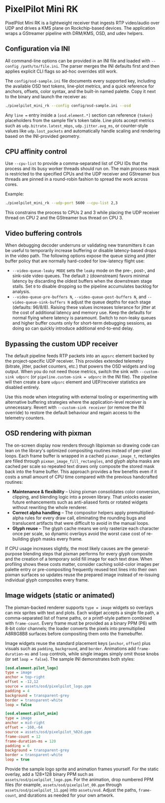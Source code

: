 # PixelPilot Mini RK

PixelPilot Mini RK is a lightweight receiver that ingests RTP video/audio over UDP and drives a KMS plane on Rockchip-based devices. The application wraps a GStreamer pipeline with DRM/KMS, OSD, and udev helpers.

## Configuration via INI

All command-line options can be provided in an INI file and loaded with `--config /path/to/file.ini`. The parser merges the INI
defaults first and then applies explicit CLI flags so ad-hoc overrides still work.

The `config/osd-sample.ini` file documents every supported key, including the available OSD text tokens, line-plot metrics, and a quick
reference for anchors, offsets, color syntax, and the built-in named palette.
Copy it next to the binary and launch the receiver as:

```sh
./pixelpilot_mini_rk --config config/osd-sample.ini --osd
```

Any `line =` entry inside a `[osd.element.*]` section can reference `{token}` placeholders from the sample file's token table.
Line plots accept metrics such as `udp.bitrate.latest_mbps`, `udp.jitter.avg_ms`, or counter-style values like
`udp.lost_packets` and automatically handle scaling and rendering based on the INI-provided geometry.

## CPU affinity control

Use `--cpu-list` to provide a comma-separated list of CPU IDs that the process and its busy worker threads should run on. The main process mask is restricted to the specified CPUs and the UDP receiver and GStreamer bus threads are pinned in a round-robin fashion to spread the work across cores.

Example:

```sh
./pixelpilot_mini_rk --udp-port 5600 --cpu-list 2,3
```

This constrains the process to CPUs 2 and 3 while placing the UDP receiver thread on CPU 2 and the GStreamer bus thread on CPU 3.

## Video buffering controls

When debugging decoder underruns or validating new transmitters it can be useful to temporarily increase buffering or disable
latency-based drops in the video path. The following options expose the queue sizing and jitter buffer policy that are normally
hard-coded for low-latency flight use:

* `--video-queue-leaky MODE` sets the `leaky` mode on the pre-, post-, and sink-side video queues. The default `2` (downstream)
  favors minimal latency by discarding the oldest buffers when the downstream stage stalls. Set `0` to disable dropping so the
  pipeline accumulates backlog for analysis.
* `--video-queue-pre-buffers N`, `--video-queue-post-buffers N`, and `--video-queue-sink-buffers N` adjust the queue depths for
  each stage (defaults: 96/8/8). Raising these values increases tolerance for jitter at the cost of additional latency and
  memory use.
Keep the defaults for normal flying where latency is paramount. Switch to non-leaky queues and higher buffer counts only for
short-term debugging sessions, as doing so can quickly introduce additional end-to-end delay.

## Bypassing the custom UDP receiver

The default pipeline feeds RTP packets into an `appsrc` element backed by the project-specific UDP receiver. This provides
extended telemetry (bitrate, jitter, packet counters, etc.) that powers the OSD widgets and log output. When you do not need
those metrics, switch the sink with `--custom-sink udpsrc` (or `pipeline.custom-sink = udpsrc` in the INI file). The pipeline
will then create a bare `udpsrc` element and UEP/receiver statistics are disabled entirely.

Use this mode when integrating with external tooling or experimenting with alternative buffering strategies where the
application-level receiver is unnecessary. Revert with `--custom-sink receiver` (or remove the INI override) to restore the
default behaviour and regain access to the telemetry counters.

## OSD rendering with pixman

The on-screen display now renders through libpixman so drawing code can lean on the library's optimized compositing routines
instead of per-pixel loops. Each frame buffer is wrapped in a cached `pixman_image_t`, rectangles are filled through
`pixman_image_fill_rectangles`, and glyph alpha masks are cached per scale so repeated text draws only composite the stored
mask back into the frame buffer. This approach provides a few benefits even if it costs a small amount of CPU time compared
with the previous handcrafted routines:

* **Maintenance & flexibility** – Using pixman consolidates color conversion, clipping, and blending logic into a proven
  library. That unlocks easier future enhancements such as anti-aliased fonts or rotated widgets without rewriting the whole
  renderer.
* **Correct alpha handling** – The compositor helpers apply premultiplied-alpha rules for every draw call, eliminating the
  rounding bugs and translucent artifacts that were difficult to avoid in the manual loops.
* **Glyph reuse** – The glyph cache means we only rasterize each character once per scale, so dynamic overlays avoid the worst
  case cost of re-building glyph masks every frame.

If CPU usage increases slightly, the most likely causes are the general-purpose blending steps that pixman performs for every
glyph composite and the creation of a temporary solid fill image for each text draw. When profiling shows these costs matter,
consider caching solid-color images per palette entry or pre-compositing frequently reused text lines into their own pixman
surfaces so updates reuse the prepared image instead of re-issuing individual glyph composites every frame.

## Image widgets (static or animated)

The pixman-backed renderer supports `type = image` widgets so overlays can mix sprites with text and plots. Each widget accepts a
single file path, a comma-separated list of frame paths, or a printf-style pattern combined with `frame-count`. Every frame must
be provided as a binary PPM (P6) with 8-bit color channels; the loader converts the pixels into premultiplied A8R8G8B8 surfaces
before compositing them onto the framebuffer.

Image widgets reuse the standard placement keys (`anchor`, `offset`) plus visuals such as `padding`, `background`, and `border`.
Animations add `frame-duration-ms` and `loop` controls, while single images simply omit those knobs (or set `loop = false`). The
sample INI demonstrates both styles:

```ini
[osd.element.pilot_logo]
type = image
anchor = top-right
offset = -12,12
source = assets/osd/pixelpilot_logo.ppm
padding = 4
background = transparent-grey
border = transparent-white
loop = false

[osd.element.pilot_anim]
type = image
anchor = mid-right
offset = -160,-64
source = assets/osd/pixelpilot_%02d.ppm
frame-count = 12
frame-duration-ms = 120
padding = 6
background = transparent-grey
border = transparent-white
loop = true
```

Provide the sample logo sprite and animation frames yourself. For the static overlay, add a 128×128 binary PPM such as
`assets/osd/pixelpilot_logo.ppm`. For the animation, drop numbered PPM files (for example,
`assets/osd/pixelpilot_00.ppm` through `assets/osd/pixelpilot_11.ppm`) into `assets/osd`. Adjust the paths, `frame-count`, and
durations as needed for your own artwork.
